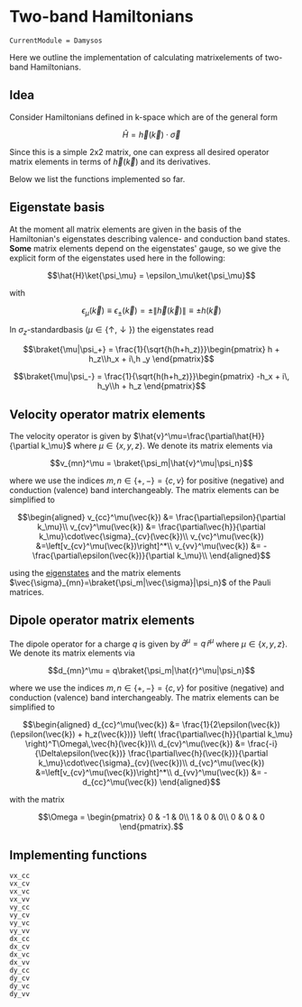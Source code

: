 # Two-band Hamiltonians

```@meta
CurrentModule = Damysos
```

Here we outline the implementation of calculating matrixelements of two-band Hamiltonians.

## Idea

Consider Hamiltonians defined in k-space which are of the general form

```math
\hat{H} = \vec{h}(\vec{k})\cdot\vec{\sigma}
```

Since this is a simple 2x2 matrix, one can express all desired operator matrix elements
in terms of $\vec{h}(\vec{k})$ and its derivatives.

Below we list the functions implemented so far.

## Eigenstate basis

At the moment all matrix elements are given in the basis of the Hamiltonian's eigenstates
describing valence- and conduction band states. **Some** matrix elements depend on the eigenstates' gauge, so we give the explicit form of the eigenstates used here in the following:

```math
\hat{H}\ket{\psi_\mu} = \epsilon_\mu\ket{\psi_\mu}
```

with

```math
\epsilon_{\mu}(\vec{k})\equiv\epsilon_{\pm}(\vec{k})=\pm\|\vec{h}(\vec{k})\|\equiv\pm h(\vec{k})
```

In $\sigma_z$-standardbasis ($\mu\in\{\uparrow,\downarrow\}$) the eigenstates read

```math
\braket{\mu|\psi_+} = \frac{1}{\sqrt{h(h+h_z)}}\begin{pmatrix}
    h + h_z\\h_x + i\,h
    _y
\end{pmatrix}
```

```math
\braket{\mu|\psi_-} = \frac{1}{\sqrt{h(h+h_z)}}\begin{pmatrix}
    -h_x + i\, h_y\\h + h_z
\end{pmatrix}
```

## Velocity operator matrix elements

The velocity operator is given by $\hat{v}^\mu=\frac{\partial\hat{H}}{\partial k_\mu}$ where $\mu\in\{x,y,z\}$.  We denote its matrix elements via

```math
v_{mn}^\mu = \braket{\psi_m|\hat{v}^\mu|\psi_n}
```

where we use the indices $m,n\in\{+,-\}=\{c,v\}$ for positive (negative) and conduction (valence) band interchangeably. The matrix elements can be simplified to

```math
\begin{aligned}
v_{cc}^\mu(\vec{k}) &= \frac{\partial\epsilon}{\partial k_\mu}\\
v_{cv}^\mu(\vec{k}) &= \frac{\partial\vec{h}}{\partial k_\mu}\cdot\vec{\sigma}_{cv}(\vec{k})\\
v_{vc}^\mu(\vec{k}) &=\left[v_{cv}^\mu(\vec{k})\right]^*\\
v_{vv}^\mu(\vec{k}) &= -\frac{\partial\epsilon(\vec{k})}{\partial k_\mu}\\
\end{aligned}
```

using the [eigenstates](#eigenstate-basis) and the matrix elements $\vec{\sigma}_{mn}=\braket{\psi_m|\vec{\sigma}|\psi_n}$ of the Pauli matrices.

## Dipole operator matrix elements

The dipole operator for a charge $q$ is given by $\hat{d}^\mu=q\,\hat{r}^\mu$ where $\mu\in\{x,y,z\}$. We denote its matrix elements via

```math
d_{mn}^\mu = q\braket{\psi_m|\hat{r}^\mu|\psi_n}
```

where we use the indices $m,n\in\{+,-\}=\{c,v\}$ for positive (negative) and conduction (valence) band interchangeably. The matrix elements can be simplified to

```math
\begin{aligned}
d_{cc}^\mu(\vec{k}) &= \frac{1}{2\epsilon(\vec{k})(\epsilon(\vec{k}) + h_z(\vec{k}))}
    \left( \frac{\partial\vec{h}}{\partial k_\mu} \right)^T\Omega\,\vec{h}(\vec{k})\\
d_{cv}^\mu(\vec{k}) &= \frac{-i}{\Delta\epsilon(\vec{k})}
    \frac{\partial\vec{h}(\vec{k})}{\partial k_\mu}\cdot\vec{\sigma}_{cv}(\vec{k})\\
d_{vc}^\mu(\vec{k}) &=\left[v_{cv}^\mu(\vec{k})\right]^*\\
d_{vv}^\mu(\vec{k}) &= -d_{cc}^\mu(\vec{k})
\end{aligned}
```

with the matrix

```math
\Omega = \begin{pmatrix}
    0 & -1 & 0\\
    1 & 0 & 0\\
    0 & 0 & 0
\end{pmatrix}.
```

## Implementing functions

```@docs; canonical=false
vx_cc
vx_cv
vx_vc
vx_vv
vy_cc
vy_cv
vy_vc
vy_vv
dx_cc
dx_cv
dx_vc
dx_vv
dy_cc
dy_cv
dy_vc
dy_vv
```
